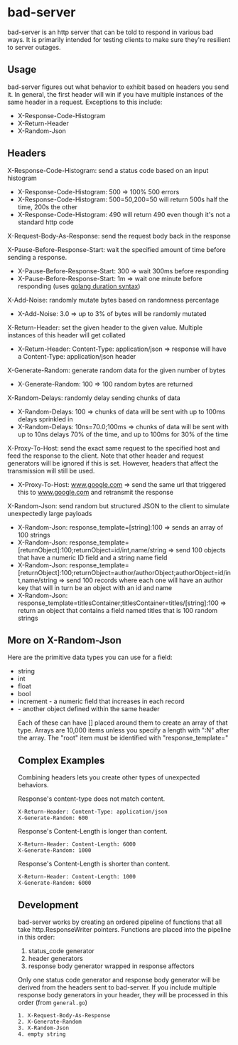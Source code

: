 bad-server
==========

bad-server is an http server that can be told to respond in various bad ways.
It is primarily intended for testing clients to make sure they're resilient
to server outages.

Usage
-----
bad-server figures out what behavior to exhibit based on headers you send it. In
general, the first header will win if you have multiple instances of the same
header in a request. Exceptions to this include:

  * X-Response-Code-Histogram
  * X-Return-Header
  * X-Random-Json
  
Headers
-------
X-Response-Code-Histogram: send a status code based on an input histogram

  * X-Response-Code-Histogram: 500 => 100% 500 errors
  * X-Response-Code-Histogram: 500=50,200=50 will return 500s half the time, 200s the other
  * X-Response-Code-Histogram: 490 will return 490 even though it's not a standard http code

X-Request-Body-As-Response: send the request body back in the response

X-Pause-Before-Response-Start: wait the specified amount of time before sending a response.

  * X-Pause-Before-Response-Start: 300 => wait 300ms before responding
  * X-Pause-Before-Response-Start: 1m => wait one minute before responding (uses [golang duration syntax](https://golang.org/pkg/time/#ParseDuration))
  
X-Add-Noise: randomly mutate bytes based on randomness percentage

  * X-Add-Noise: 3.0 => up to 3% of bytes will be randomly mutated
  
X-Return-Header: set the given header to the given value. Multiple instances of this header will get collated

  * X-Return-Header: Content-Type: application/json => response will have a Content-Type: application/json header
  
X-Generate-Random: generate random data for the given number of bytes

  * X-Generate-Random: 100 => 100 random bytes are returned
  
X-Random-Delays: randomly delay sending chunks of data

  * X-Random-Delays: 100 => chunks of data will be sent with up to 100ms delays sprinkled in
  * X-Random-Delays: 10ns=70.0;100ms => chunks of data will be sent with up to 10ns delays 70% of the time, and up to 100ms for 30% of the time
  
X-Proxy-To-Host: send the exact same request to the specified host and feed the response to the client.
Note that other header and request generators will be ignored if this is set. 
However, headers that affect the transmission will still be used.

  * X-Proxy-To-Host: www.google.com => send the same url that triggered this to www.google.com and retransmit the response
    
X-Random-Json: send random but structured JSON to the client to simulate unexpectedly large payloads

  * X-Random-Json: response_template=[string]:100 => sends an array of 100 strings
  * X-Random-Json: response_template=[returnObject]:100;returnObject=id/int,name/string => send 100 objects that have a numeric ID field and a string name field
  * X-Random-Json: response_template=[returnObject]:100;returnObject=author/authorObject;authorObject=id/int,name/string => send 100 records where each one will have an author key that will in turn be an object with an id and name
  * X-Random-Json: response_template=titlesContainer;titlesContainer=titles/[string]:100 => return an object that contains a field named titles that is 100 random strings
  
More on X-Random-Json
---------------------
Here are the primitive data types you can use for a field:

  * string
  * int
  * float
  * bool
  * increment - a numeric field that increases in each record
  * <object name> - another object defined within the same header
  
Each of these can have [] placed around them to create an array of that type. Arrays are 10,000 items unless you specify a length with ":N" after the array. The "root" item must be identified with "response_template="
  
Complex Examples
----------------
Combining headers lets you create other types of unexpected behaviors.

Response's content-type does not match content.

    X-Return-Header: Content-Type: application/json
    X-Generate-Random: 600
    
Response's Content-Length is longer than content.

    X-Return-Header: Content-Length: 6000
    X-Generate-Random: 1000
    
Response's Content-Length is shorter than content.

    X-Return-Header: Content-Length: 1000
    X-Generate-Random: 6000
    
Development
-----------
bad-server works by creating an ordered pipeline of functions that all take http.ResponseWriter
pointers. Functions are placed into the pipeline in this order:

  1. status_code generator
  2. header generators
  3. response body generator wrapped in response affectors
  
Only one status code generator and response body generator will be derived
from the headers sent to bad-server. If you include multiple response body
generators in your header, they will be processed in this order (from `general.go`)

    1. X-Request-Body-As-Response
    2. X-Generate-Random
    3. X-Random-Json
    4. empty string
  
  
  